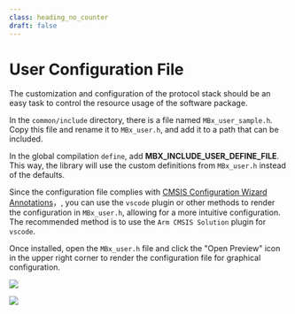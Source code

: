 ```yaml
---
class: heading_no_counter
draft: false
---
```


# **User Configuration File**

The customization and configuration of the protocol stack should be an easy task to control the resource usage of the software package.

In the `common/include` directory, there is a file named `MBx_user_sample.h`. Copy this file and rename it to `MBx_user.h`, and add it to a path that can be included.

In the global compilation `define`, add **MBX_INCLUDE_USER_DEFINE_FILE**. This way, the library will use the custom definitions from `MBx_user.h` instead of the defaults.

Since the configuration file complies with [CMSIS Configuration Wizard Annotations](https://open-cmsis-pack.github.io/Open-CMSIS-Pack-Spec/main/html/configWizard.html)，, you can use the `vscode` plugin or other methods to render the configuration in `MBx_user.h`, allowing for a more intuitive configuration. The recommended method is to use the `Arm CMSIS Solution` plugin for `vscode`.

Once installed, open the `MBx_user.h` file and click the "Open Preview" icon in the upper right corner to render the configuration file for graphical configuration.

![](https://cloudflare-imgbed-6qt.pages.dev/file/1733310833976_配置渲染入口图标.png)

![](https://cloudflare-imgbed-6qt.pages.dev/file/1733310836815_配置渲染.png)
